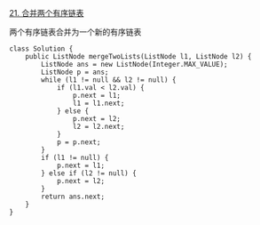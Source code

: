 [21. 合并两个有序链表](https://leetcode-cn.com/problems/merge-two-sorted-lists/description/)

两个有序链表合并为一个新的有序链表

```
class Solution {
    public ListNode mergeTwoLists(ListNode l1, ListNode l2) {
        ListNode ans = new ListNode(Integer.MAX_VALUE);
        ListNode p = ans;
        while (l1 != null && l2 != null) {
            if (l1.val < l2.val) {
                p.next = l1;
                l1 = l1.next;
            } else {
                p.next = l2;
                l2 = l2.next;
            }
            p = p.next;
        }
        if (l1 != null) {
            p.next = l1;
        } else if (l2 != null) {
            p.next = l2;
        }
        return ans.next;
    }
}
```
